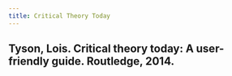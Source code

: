 ```yaml
---
title: Critical Theory Today
---
```


## Tyson, Lois. Critical theory today: A user-friendly guide. Routledge, 2014.
##
